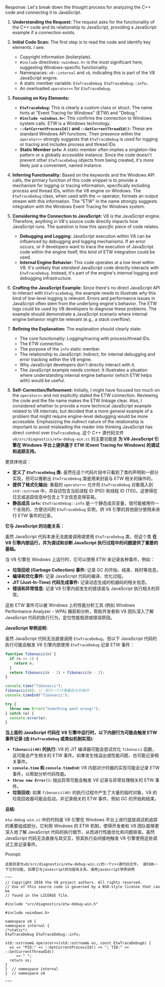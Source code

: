 Response: Let's break down the thought process for analyzing the C++ code and connecting it to JavaScript.

1. **Understanding the Request:** The request asks for the functionality of the C++ code and its relationship to JavaScript, providing a JavaScript example if a connection exists.

2. **Initial Code Scan:** The first step is to read the code and identify key elements. I see:
    * Copyright information (boilerplate).
    * `#include` directives: `<windows.h>` is the most significant here, suggesting Windows-specific functionality.
    * Namespaces: `v8::internal` and `v8`, indicating this is part of the V8 JavaScript engine.
    * A static member variable: `EtwTraceDebug EtwTraceDebug::info;`
    * An overloaded `operator<<` for `EtwTraceDebug`.

3. **Focusing on Key Elements:**
    * **`EtwTraceDebug`:** This is clearly a custom class or struct. The name hints at "Event Tracing for Windows" (ETW) and "Debug."
    * **`#include <windows.h>`:** This confirms the connection to Windows system calls. ETW is a Windows technology.
    * **`::GetCurrentProcessId()` and `::GetCurrentThreadId()`:** These are standard Windows API functions. Their presence within the `operator<<` strongly suggests that `EtwTraceDebug` is used for logging or tracing and includes process and thread IDs.
    * **Static Member `info`:**  A static member often implies a singleton-like pattern or a globally accessible instance. Since the code doesn't prevent other `EtwTraceDebug` objects from being created, it's more likely just a convenient, named instance.

4. **Inferring Functionality:** Based on the keywords and the Windows API calls, the primary function of this code snippet is to provide a mechanism for logging or tracing information, specifically including process and thread IDs, within the V8 engine on Windows. The `EtwTraceDebug` class, when used with the `<<` operator, formats an output stream with this information. The "ETW" in the name strongly suggests integration with the Windows Event Tracing for Windows system.

5. **Considering the Connection to JavaScript:**  V8 *is* the JavaScript engine. Therefore, anything in V8's source code directly impacts how JavaScript runs. The question is how this *specific* piece of code relates.

    * **Debugging and Logging:** JavaScript execution within V8 can be influenced by debugging and logging mechanisms. If an error occurs, or if developers want to trace the execution of JavaScript code within the engine itself, this kind of ETW integration could be used.
    * **Internal Engine Behavior:** This code operates at a low level within V8. It's unlikely that *standard* JavaScript code directly interacts with `EtwTraceDebug`. Instead, it's part of the engine's *internal* logging and debugging infrastructure.

6. **Crafting the JavaScript Example:** Since there's no direct JavaScript API to interact with `EtwTraceDebug`, the example needs to illustrate *why* this kind of low-level logging is relevant. Errors and performance issues in JavaScript often stem from the underlying engine's behavior. The ETW logs could be used by V8 developers to diagnose these problems. The example should demonstrate a JavaScript scenario where internal engine behavior might be relevant (e.g., a stack overflow).

7. **Refining the Explanation:**  The explanation should clearly state:
    * The core functionality: Logging/tracing with process/thread IDs.
    * The ETW connection.
    * The purpose of the `info` static member.
    * The relationship to JavaScript: Indirect, for internal debugging and error tracking within the V8 engine.
    * Why JavaScript developers don't directly interact with it.
    * The JavaScript example needs context: It illustrates a situation where understanding internal engine behavior (which ETW helps with) would be useful.

8. **Self-Correction/Refinement:** Initially, I might have focused too much on the `operator<<` and not explicitly stated the ETW connection. Reviewing the code and the file name makes the ETW linkage clear. Also, I considered whether to provide a more technical JavaScript example related to V8 internals, but decided that a more general example of a problem that might require engine-level debugging would be more accessible. Emphasizing the *indirect* nature of the relationship is important to avoid misleading the reader into thinking JavaScript has direct control over `EtwTraceDebug`.
这个 C++ 源代码文件 `v8/src/diagnostics/etw-debug-win.cc` 的主要功能是 **为 V8 JavaScript 引擎在 Windows 平台上提供基于 ETW (Event Tracing for Windows) 的调试和追踪支持。**

更具体地说：

* **定义了 `EtwTraceDebug` 类:**  虽然在这个代码片段中只看到了类的声明和一部分实现，但可以推断出 `EtwTraceDebug` 类是用来封装与 ETW 相关的操作的。
* **提供了格式化输出:**  重载的 `operator<<` 允许将 `EtwTraceDebug` 对象插入到 `std::ostream` 中，并自动包含当前进程 ID (PID) 和线程 ID (TID)。这使得在日志或追踪信息中包含上下文信息变得容易。
* **静态成员 `info`:**  `EtwTraceDebug::info` 是一个静态成员变量，很可能被用作一个全局的、方便访问的 `EtwTraceDebug` 实例，供 V8 引擎的其他部分使用来进行 ETW 事件的记录。

**它与 JavaScript 的功能关系：**

虽然 JavaScript 代码本身无法直接调用或使用 `EtwTraceDebug` 类，但这个类 **在 V8 引擎内部运行，并为调试和诊断 JavaScript 执行过程中的问题提供了重要的基础。**

当 V8 引擎在 Windows 上运行时，它可以使用 ETW 来记录各种事件，例如：

* **垃圾回收 (Garbage Collection) 事件:**  记录 GC 的开始、结束、耗时等信息。
* **编译和优化事件:**  记录 JavaScript 代码的编译、优化过程。
* **JIT (Just-In-Time) 代码生成事件:**  记录动态生成的机器码的相关信息。
* **错误和异常信息:**  记录 V8 引擎内部发生的错误或与 JavaScript 执行相关的异常。

这些 ETW 事件可以被 Windows 上的性能分析工具 (例如 Windows Performance Analyzer - WPA) 捕获和分析，帮助开发者和 V8 团队深入了解 JavaScript 代码的执行行为，定位性能瓶颈或错误原因。

**JavaScript 举例说明:**

虽然 JavaScript 代码无法直接调用 `EtwTraceDebug`，但以下 JavaScript 代码的执行可能会触发 V8 引擎内部使用 `EtwTraceDebug` 记录 ETW 事件：

```javascript
function fibonacci(n) {
  if (n <= 1) {
    return n;
  }
  return fibonacci(n - 1) + fibonacci(n - 2);
}

console.time("fibonacci");
fibonacci(40); // 执行一个计算量较大的操作
console.timeEnd("fibonacci");

try {
  throw new Error("Something went wrong!");
} catch (e) {
  console.error(e);
}
```

**当上面的 JavaScript 代码在 V8 引擎中运行时，以下内部行为可能会触发 ETW 事件记录 (由 `EtwTraceDebug` 或类似机制实现):**

* **`fibonacci(40)` 的执行:**  V8 的 JIT 编译器可能会尝试优化 `fibonacci` 函数，这可能会产生相关的 ETW 事件。如果发生栈溢出或性能问题，也可能记录相关事件。
* **`console.time` 和 `console.timeEnd`:**  V8 内部对计时器的实现可能会记录 ETW 事件，以帮助分析代码性能。
* **`throw new Error()`:**  抛出异常可能会触发 V8 记录与异常处理相关的 ETW 事件。
* **垃圾回收:**  如果 `fibonacci(40)` 的执行过程中产生了大量的临时对象，V8 的垃圾回收器可能会启动，并记录相关的 ETW 事件，例如 GC 的开始和结束。

**总结:**

`etw-debug-win.cc` 中的代码是 V8 引擎在 Windows 平台上进行底层调试和追踪的重要组成部分。它利用 Windows 的 ETW 机制，使得开发者和 V8 团队能够更深入地了解 JavaScript 代码的执行细节，从而进行性能优化和问题排查。虽然 JavaScript 代码无法直接与其交互，但其执行会间接地触发 V8 引擎使用这些调试工具记录事件。

Prompt: 
```
这是目录为v8/src/diagnostics/etw-debug-win.cc的一个c++源代码文件， 请归纳一下它的功能, 如果它与javascript的功能有关系，请用javascript举例说明

"""
// Copyright 2010 the V8 project authors. All rights reserved.
// Use of this source code is governed by a BSD-style license that can be
// found in the LICENSE file.

#include "src/diagnostics/etw-debug-win.h"

#include <windows.h>

namespace v8 {
namespace internal {
/*static*/
EtwTraceDebug EtwTraceDebug::info;

std::ostream& operator<<(std::ostream& os, const EtwTraceDebug&) {
  os << "PID:" << ::GetCurrentProcessId() << "; TID:" << ::GetCurrentThreadId()
     << " ";
  return os;
}
}  // namespace internal
}  // namespace v8

"""

```